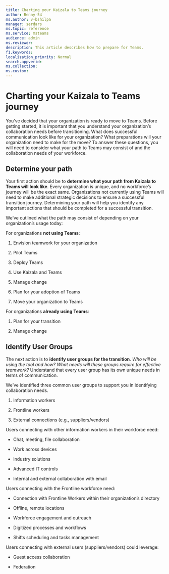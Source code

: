 ```yaml
---
title: Charting your Kaizala to Teams journey 
author: Benny-54
ms.author: v-bshilpa
manager: serdars
ms.topic: reference
ms.service: msteams
audience: admin
ms.reviewer: 
description: This article describes how to prepare for Teams.  
f1.keywords:
localization_priority: Normal
search.appverid:
ms.collection:
ms.custom:
---
```


# Charting your Kaizala to Teams journey

You’ve decided that your organization is ready to move to Teams. Before getting started, it is important that you understand your organization’s collaboration needs before transitioning. What does successful communication look like for your organization? What preparations will your organization need to make for the move? To answer these questions, you will need to consider what your path to Teams may consist of and the collaboration needs of your workforce.

## Determine your path

Your first action should be to **determine what your path from Kaizala to Teams will look like**. Every organization is unique, and no workforce’s journey will be the exact same. Organizations not currently using Teams will need to make additional strategic decisions to ensure a successful transition journey. Determining your path will help you identify any important actions that should be completed for a successful transition.

We’ve outlined what the path may consist of depending on your organization’s usage today:  

For organizations **not using Teams**:

 1. Envision teamwork for your organization
 
 2. Pilot Teams
  
 3. Deploy Teams
  
 4. Use Kaizala and Teams
  
 5. Manage change
 
 6. Plan for your adoption of Teams
 
 7. Move your organization to Teams

For organizations **already using Teams**:

 1. Plan for your transition
 
 2. Manage change
 
## Identify User Groups

The next action is to **identify user groups for the transition**. *Who will be using the tool and how? What needs will these groups require for effective teamwork?* Understand that every user group has its own unique needs in terms of communication.

We’ve identified three common user groups to support you in identifying collaboration needs.

 1. Information workers

 2. Frontline workers
 
 3. External connections (e.g., suppliers/vendors)

Users connecting with other information workers in their workforce need:

 - Chat, meeting, file collaboration
 
 - Work across devices
 
 - Industry solutions
 
 - Advanced IT controls
  
 - Internal and external collaboration with email

Users connecting with the Frontline workforce need:

 - Connection with Frontline Workers within their organization’s directory
 
 - Offline, remote locations
 
 - Workforce engagement and outreach
 
 - Digitized processes and workflows
 
 - Shifts scheduling and tasks management

Users connecting with external users (suppliers/vendors) could leverage:
 - Guest access collaboration
 
 - Federation 
 
